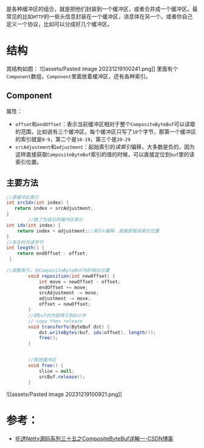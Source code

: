 是各种缓冲区的组合，就是把他们封装到一个缓冲区，或者合并成一个缓冲区。最常见的比如`HTTP`的一些头信息封装在一个缓冲区，消息体在另一个。或者你自己定义一个协议，比如可以分成好几个缓冲区。

# 结构
其结构如图：
![[assets/Pasted image 20231219100241.png]]
里面有个`Component`数组，`Component`里面放着缓冲区，还有各种索引。

## Component
属性：
- `offset`和`endOffset`：表示当前缓冲区相对于整个`CompositeByteBuf`可以读取的范围，比如说有三个缓冲区，每个缓冲区只写了`10`个字节，那第一个缓冲区的索引就是`0-9`，第二个是`10-19`，第三个是`20-29`
- `srcAdjustment`和`adjustment`：起始索引的*读索引*偏移，大多数是负的，因为这样直接获取`CompositeByteBuf`索引的值的时候，可以直接定位到`buf`里的读索引位置。

## 主要方法
```java
//源缓冲区索引
int srcIdx(int index) {
   return index + srcAdjustment;
}
        //脱了包装后的缓冲区索引
int idx(int index) {
    return index + adjustment;//索引+偏移，直接获取读索引位置
}
//存在的可读字节
int length() {
    return endOffset - offset;
 }
 
//调整索引，在CompositeByteBuf内的相对位置
        void reposition(int newOffset) {
            int move = newOffset - offset;
            endOffset += move;
            srcAdjustment -= move;
            adjustment -= move;
            offset = newOffset;
        }
        //把buf的内容拷贝到dst中
        // copy then release
        void transferTo(ByteBuf dst) {
            dst.writeBytes(buf, idx(offset), length());
            free();
        }


        //释放缓冲区
        void free() {
            slice = null;
            srcBuf.release();
        }

```

![[assets/Pasted image 20231219100921.png]]

# 参考：
- [吃透Netty源码系列三十五之CompositeByteBuf详解一-CSDN博客](https://blog.csdn.net/wangwei19871103/article/details/104486129)